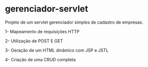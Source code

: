 # gerenciador-servlet

Projeto de um servlet gerenciador simples de cadastro de empresas.

1- Mapeamento de requisições HTTP 

2- Utilização de POST E GET

3- Geração de um  HTML dinâmico com JSP e JSTL

4- Criação de uma CRUD completa 
